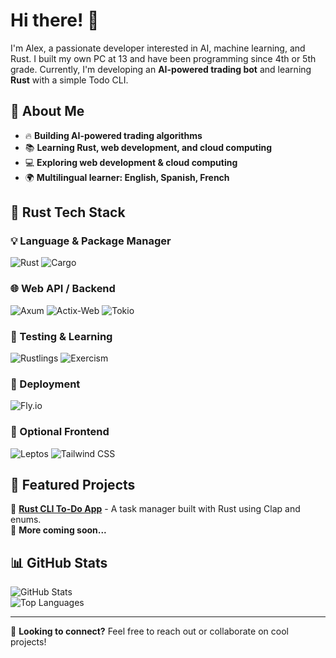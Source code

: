 # Hi there! 👋  

I'm Alex, a passionate developer interested in AI, machine learning, and Rust. I built my own PC at 13 and have been programming since 4th or 5th grade. Currently, I'm developing an **AI-powered trading bot** and learning **Rust** with a simple Todo CLI.

## 🚀 About Me  
- 🔥 **Building AI-powered trading algorithms**  
- 📚 **Learning Rust, web development, and cloud computing**  
- 💻 **Exploring web development & cloud computing**  
- 🌍 **Multilingual learner: English, Spanish, French**  

## 🦀 Rust Tech Stack

### 💡 Language & Package Manager
![Rust](https://img.shields.io/badge/Rust-000000?style=for-the-badge&logo=rust&logoColor=white)
![Cargo](https://img.shields.io/badge/Cargo-000000?style=for-the-badge&logo=rust&logoColor=white)

### 🌐 Web API / Backend
![Axum](https://img.shields.io/badge/Axum-4B0082?style=for-the-badge)
![Actix-Web](https://img.shields.io/badge/Actix--Web-25D366?style=for-the-badge)
![Tokio](https://img.shields.io/badge/Tokio-663399?style=for-the-badge)

### 🧪 Testing & Learning
![Rustlings](https://img.shields.io/badge/Rustlings-DEA584?style=for-the-badge)
![Exercism](https://img.shields.io/badge/Exercism-009CAB?style=for-the-badge&logo=exercism&logoColor=white)

### 🚀 Deployment
![Fly.io](https://img.shields.io/badge/Fly.io-011627?style=for-the-badge)

### 🎨 Optional Frontend
![Leptos](https://img.shields.io/badge/Leptos-6D28D9?style=for-the-badge)
![Tailwind CSS](https://img.shields.io/badge/Tailwind_CSS-38B2AC?style=for-the-badge&logo=tailwind-css&logoColor=white)


## 📌 Featured Projects  
🔹 **[Rust CLI To-Do App](https://github.com/arefermat/Rusty_Tracker)** - A task manager built with Rust using Clap and enums.  
🔹 **More coming soon...**  

## 📊 GitHub Stats  
![GitHub Stats](https://github-readme-stats.vercel.app/api?username=arefermat&show_icons=true&theme=dark&v=1)  
![Top Languages](https://github-readme-stats.vercel.app/api/top-langs/?username=arefermat&layout=compact&theme=dark&v=1)  

---

💬 **Looking to connect?** Feel free to reach out or collaborate on cool projects!  

